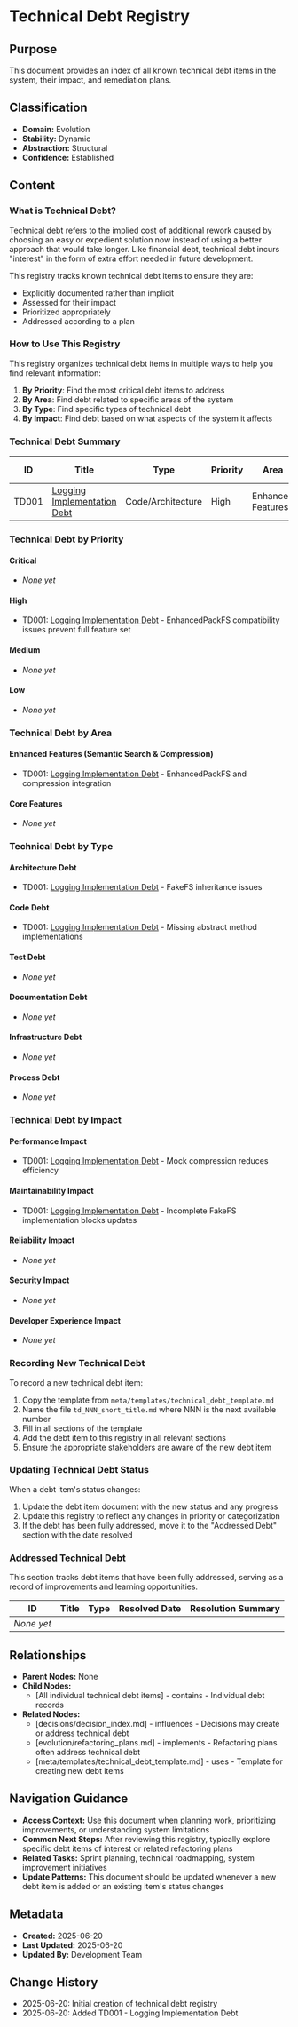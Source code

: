 # Technical Debt Registry

## Purpose
This document provides an index of all known technical debt items in the system, their impact, and remediation plans.

## Classification
- **Domain:** Evolution
- **Stability:** Dynamic
- **Abstraction:** Structural
- **Confidence:** Established

## Content

### What is Technical Debt?

Technical debt refers to the implied cost of additional rework caused by choosing an easy or expedient solution now instead of using a better approach that would take longer. Like financial debt, technical debt incurs "interest" in the form of extra effort needed in future development.

This registry tracks known technical debt items to ensure they are:
- Explicitly documented rather than implicit
- Assessed for their impact
- Prioritized appropriately
- Addressed according to a plan

### How to Use This Registry

This registry organizes technical debt items in multiple ways to help you find relevant information:

1. **By Priority**: Find the most critical debt items to address
2. **By Area**: Find debt related to specific areas of the system
3. **By Type**: Find specific types of technical debt
4. **By Impact**: Find debt based on what aspects of the system it affects

### Technical Debt Summary

| ID | Title | Type | Priority | Area | Suggested Timeframe |
|----|-------|------|----------|------|---------------------|
| TD001 | [Logging Implementation Debt](../technical-debt/2025-06-20-logging-implementation.md) | Code/Architecture | High | Enhanced Features | Q1 2025 |

### Technical Debt by Priority

#### Critical
- *None yet*

#### High
- TD001: [Logging Implementation Debt](../technical-debt/2025-06-20-logging-implementation.md) - EnhancedPackFS compatibility issues prevent full feature set

#### Medium
- *None yet*

#### Low
- *None yet*

### Technical Debt by Area

#### Enhanced Features (Semantic Search & Compression)
- TD001: [Logging Implementation Debt](../technical-debt/2025-06-20-logging-implementation.md) - EnhancedPackFS and compression integration

#### Core Features
- *None yet*

### Technical Debt by Type

#### Architecture Debt
- TD001: [Logging Implementation Debt](../technical-debt/2025-06-20-logging-implementation.md) - FakeFS inheritance issues

#### Code Debt
- TD001: [Logging Implementation Debt](../technical-debt/2025-06-20-logging-implementation.md) - Missing abstract method implementations

#### Test Debt
- *None yet*

#### Documentation Debt
- *None yet*

#### Infrastructure Debt
- *None yet*

#### Process Debt
- *None yet*

### Technical Debt by Impact

#### Performance Impact
- TD001: [Logging Implementation Debt](../technical-debt/2025-06-20-logging-implementation.md) - Mock compression reduces efficiency

#### Maintainability Impact
- TD001: [Logging Implementation Debt](../technical-debt/2025-06-20-logging-implementation.md) - Incomplete FakeFS implementation blocks updates

#### Reliability Impact
- *None yet*

#### Security Impact
- *None yet*

#### Developer Experience Impact
- *None yet*

### Recording New Technical Debt

To record a new technical debt item:

1. Copy the template from `meta/templates/technical_debt_template.md`
2. Name the file `td_NNN_short_title.md` where NNN is the next available number
3. Fill in all sections of the template
4. Add the debt item to this registry in all relevant sections
5. Ensure the appropriate stakeholders are aware of the new debt item

### Updating Technical Debt Status

When a debt item's status changes:

1. Update the debt item document with the new status and any progress
2. Update this registry to reflect any changes in priority or categorization
3. If the debt has been fully addressed, move it to the "Addressed Debt" section with the date resolved

### Addressed Technical Debt

This section tracks debt items that have been fully addressed, serving as a record of improvements and learning opportunities.

| ID | Title | Type | Resolved Date | Resolution Summary |
|----|-------|------|--------------|-------------------|
| *None yet* |

## Relationships
- **Parent Nodes:** None
- **Child Nodes:** 
  - [All individual technical debt items] - contains - Individual debt records
- **Related Nodes:** 
  - [decisions/decision_index.md] - influences - Decisions may create or address technical debt
  - [evolution/refactoring_plans.md] - implements - Refactoring plans often address technical debt
  - [meta/templates/technical_debt_template.md] - uses - Template for creating new debt items

## Navigation Guidance
- **Access Context:** Use this document when planning work, prioritizing improvements, or understanding system limitations
- **Common Next Steps:** After reviewing this registry, typically explore specific debt items of interest or related refactoring plans
- **Related Tasks:** Sprint planning, technical roadmapping, system improvement initiatives
- **Update Patterns:** This document should be updated whenever a new debt item is added or an existing item's status changes

## Metadata
- **Created:** 2025-06-20
- **Last Updated:** 2025-06-20
- **Updated By:** Development Team

## Change History
- 2025-06-20: Initial creation of technical debt registry
- 2025-06-20: Added TD001 - Logging Implementation Debt
